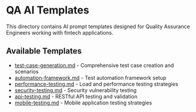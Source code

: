 # QA AI Templates

This directory contains AI prompt templates designed for Quality Assurance Engineers working with fintech applications.

## Available Templates

- [test-case-generation.md](./test-case-generation.md) - Comprehensive test case creation and scenarios
- [automation-framework.md](./automation-framework.md) - Test automation framework setup
- [performance-testing.md](./performance-testing.md) - Load and performance testing strategies
- [security-testing.md](./security-testing.md) - Security vulnerability testing
- [api-testing.md](./api-testing.md) - RESTful API testing and validation
- [mobile-testing.md](./mobile-testing.md) - Mobile application testing strategies